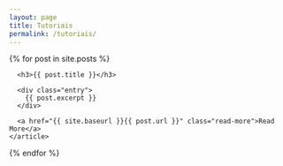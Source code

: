 ```yaml
---
layout: page
title: Tutoriais
permalink: /tutoriais/
---
```


<div class="posts">
  {% for post in site.posts %}
    <article class="post">

      <h3>{{ post.title }}</h3>

      <div class="entry">
        {{ post.excerpt }}
      </div>

      <a href="{{ site.baseurl }}{{ post.url }}" class="read-more">Read More</a>
    </article>
  {% endfor %}
</div>